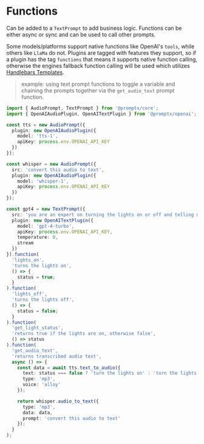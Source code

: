 # Functions

Can be added to a `TextPrompt` to add business logic. Functions can be either async or sync and can be used to call other prompts.

Some models/platforms support native functions like OpenAI's `tools`, while others like `LlaMa` do not. Plugins are tagged with features they support, so if a plugin has the tag `functions` that means it supports native function calling, otherwise the engines fallback function calling will be used which utilizes [Handlebars Templates](https://handlebarsjs.com/).

> example: using text prompt functions to toggle a variable and chaining the prompts together via the `get_audio_text` prompt function.

```typescript
import { AudioPrompt, TextPrompt } from '@promptx/core';
import { OpenAIAudioPlugin, OpenAITextPlugin } from '@promptx/openai';

const tts = new AudioPrompt({
  plugin: new OpenAIAudioPlugin({
    model: 'tts-1',
    apiKey: process.env.OPENAI_API_KEY
  })
});

const whisper = new AudioPrompt({
  src: 'convert this audio to text',
  plugin: new OpenAIAudioPlugin({
    model: 'whisper-1',
    apiKey: process.env.OPENAI_API_KEY
  })
});

const gpt4 = new TextPrompt({
  src: 'you are an expert on turning the lights on or off and telling me the status.',
  plugin: new OpenAITextPlugin({
    model: 'gpt-4-turbo',
    apiKey: process.env.OPENAI_API_KEY,
    temperature: 0,
    stream
  })
}).function(
  'lights_on',
  'turns the lights on',
  () => {
    status = true;
  }
).function(
  'lights_off',
  'turns the lights off',
  () => {
    status = false;
  }
).function(
  'get_light_status',
  'returns true if the lights are on, otherwise false',
  () => status
).function(
  'get_audio_text',
  'returns transcribed audio text',
  async () => {
    const data = await tts.text_to_audio({
      text: status === false ? 'turn the lights on' : 'turn the lights off',
      type: 'mp3',
      voice: 'alloy'
    });

    return whisper.audio_to_text({
      type: 'mp3',
      data: data,
      prompt: 'convert this audio to text'
    });
  }
);
```
